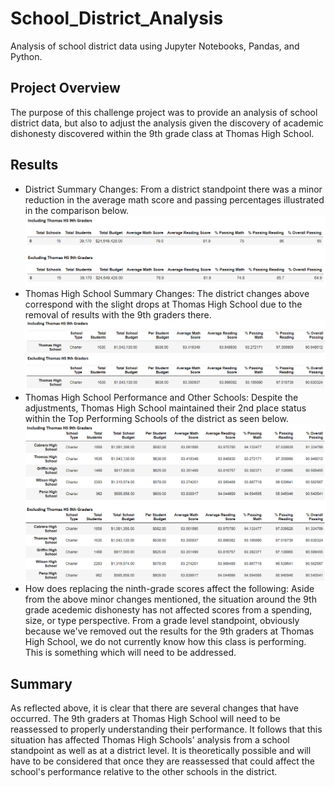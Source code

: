 # School_District_Analysis
Analysis of school district data using Jupyter Notebooks, Pandas, and Python.

## Project Overview
The purpose of this challenge project was to provide an analysis of school district data, but also to adjust the analysis given the discovery of academic dishonesty discovered within the 9th grade class at Thomas High School. 

## Results
- District Summary Changes: From a district standpoint there was a minor reduction in the average math score and passing percentages illustrated in the comparison below.
![District Summary Comparison](/Resources/District_Summary_Comparison.png "District Summary Comparison")
- Thomas High School Summary Changes: The district changes above correspond with the slight drops at Thomas High School due to the removal of results with the 9th graders there.
![School Summary Comparison](/Resources/School_Summary_Comparison.png "School Summary Comparison")
- Thomas High School Performance and Other Schools: Despite the adjustments, Thomas High School maintained their 2nd place status within the Top Performing Schools of the district as seen below.
![Top Schools Comparison](/Resources/Top_Schools_Comparison.png "Top Schools Comparison")
- How does replacing the ninth-grade scores affect the following: Aside from the above minor changes mentioned, the situation around the 9th grade acedemic dishonesty has not affected scores from a spending, size, or type perspective. From a grade level standpoint, obviously because we've removed out the results for the 9th graders at Thomas High School, we do not currently know how this class is performing. This is something which will need to be addressed.

## Summary
As reflected above, it is clear that there are several changes that have occurred. The 9th graders at Thomas High School will need to be reassessed to properly understanding their performance. It follows that this situation has affected Thomas High Schools' analysis from a school standpoint as well as at a district level. It is theoretically possible and will have to be considered that once they are reassessed that could affect the school's performance relative to the other schools in the district.
